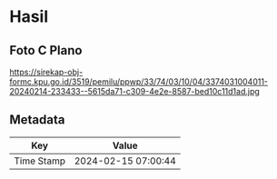 # Hasil

## Foto C Plano

https://sirekap-obj-formc.kpu.go.id/3519/pemilu/ppwp/33/74/03/10/04/3374031004011-20240214-233433--5615da71-c309-4e2e-8587-bed10c11d1ad.jpg


## Metadata

| Key        | Value               |
| ---------- | ------------------- |
| Time Stamp | 2024-02-15 07:00:44 |



